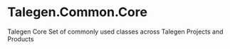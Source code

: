 # Talegen.Common.Core
Talegen Core Set of commonly used classes across Talegen Projects and Products 
